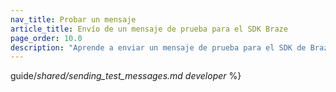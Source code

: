```yaml
---
nav_title: Probar un mensaje 
article_title: Envío de un mensaje de prueba para el SDK Braze
page_order: 10.0
description: "Aprende a enviar un mensaje de prueba para el SDK de Braze."
---
```


guide/_shared/sending_test_messages.md developer_ %}

